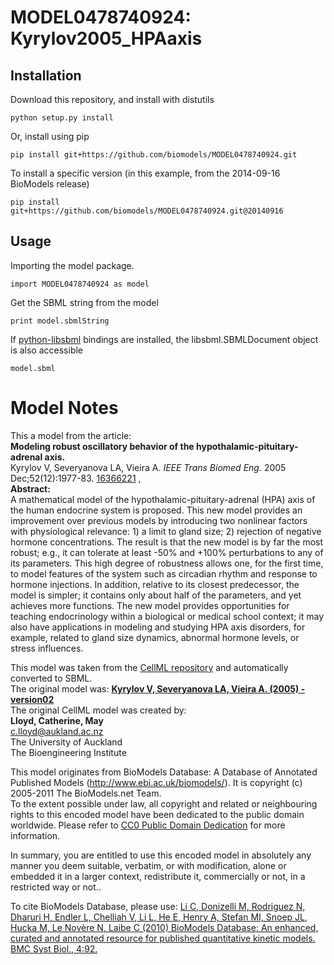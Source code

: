 # MODEL0478740924: Kyrylov2005_HPAaxis

## Installation

Download this repository, and install with distutils

`python setup.py install`

Or, install using pip

`pip install git+https://github.com/biomodels/MODEL0478740924.git`

To install a specific version (in this example, from the 2014-09-16 BioModels release)

`pip install git+https://github.com/biomodels/MODEL0478740924.git@20140916`

## Usage

Importing the model package.

`import MODEL0478740924 as model`

Get the SBML string from the model

`print model.sbmlString`

If [python-libsbml](https://pypi.python.org/pypi/python-libsbml) bindings are
installed, the libsbml.SBMLDocument object is also accessible

`model.sbml`


# Model Notes


This a model from the article:  
**Modeling robust oscillatory behavior of the hypothalamic-pituitary-adrenal axis.**   
Kyrylov V, Severyanova LA, Vieira A. _IEEE Trans Biomed Eng._ 2005
Dec;52(12):1977-83. [16366221](http://www.ncbi.nlm.nih.gov/pubmed/16366221) ,  
**Abstract:**   
A mathematical model of the hypothalamic-pituitary-adrenal (HPA) axis of the
human endocrine system is proposed. This new model provides an improvement
over previous models by introducing two nonlinear factors with physiological
relevance: 1) a limit to gland size; 2) rejection of negative hormone
concentrations. The result is that the new model is by far the most robust;
e.g., it can tolerate at least -50% and +100% perturbations to any of its
parameters. This high degree of robustness allows one, for the first time, to
model features of the system such as circadian rhythm and response to hormone
injections. In addition, relative to its closest predecessor, the model is
simpler; it contains only about half of the parameters, and yet achieves more
functions. The new model provides opportunities for teaching endocrinology
within a biological or medical school context; it may also have applications
in modeling and studying HPA axis disorders, for example, related to gland
size dynamics, abnormal hormone levels, or stress influences.

This model was taken from the [CellML
repository](http://www.cellml.org/models) and automatically converted to SBML.  
The original model was: [ **Kyrylov V, Severyanova LA, Vieira A. (2005) -
version02**
](http://www.cellml.org/models/kyrylov_severyanova_vieira_2005_version02)  
The original CellML model was created by:  
**Lloyd, Catherine, May**   
c.lloyd@aukland.ac.nz  
The University of Auckland  
The Bioengineering Institute  

This model originates from BioModels Database: A Database of Annotated
Published Models (http://www.ebi.ac.uk/biomodels/). It is copyright (c)
2005-2011 The BioModels.net Team.  
To the extent possible under law, all copyright and related or neighbouring
rights to this encoded model have been dedicated to the public domain
worldwide. Please refer to [CC0 Public Domain
Dedication](http://creativecommons.org/publicdomain/zero/1.0/) for more
information.

In summary, you are entitled to use this encoded model in absolutely any
manner you deem suitable, verbatim, or with modification, alone or embedded it
in a larger context, redistribute it, commercially or not, in a restricted way
or not..  
  
To cite BioModels Database, please use: [Li C, Donizelli M, Rodriguez N,
Dharuri H, Endler L, Chelliah V, Li L, He E, Henry A, Stefan MI, Snoep JL,
Hucka M, Le Novère N, Laibe C (2010) BioModels Database: An enhanced, curated
and annotated resource for published quantitative kinetic models. BMC Syst
Biol., 4:92.](http://www.ncbi.nlm.nih.gov/pubmed/20587024)


